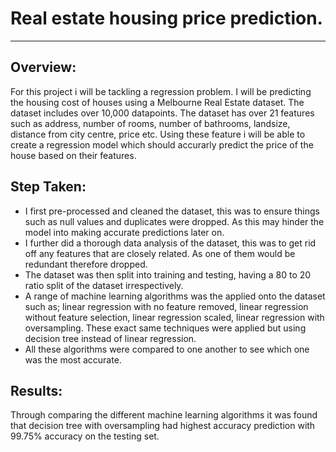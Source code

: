 # Real estate housing price prediction.
----------------------------------------
## Overview:

For this project i will be tackling a regression problem. I will be predicting the housing cost of houses using
a Melbourne Real Estate dataset. The dataset includes over 10,000 datapoints. The dataset has over 21 features such as address, 
number of rooms, number of bathrooms, landsize, distance from city centre, price etc. Using these feature i will be able to create a 
regression model which should accurarly predict the price of the house based on their features.

## Step Taken:

* I first pre-processed and cleaned the dataset, this was to ensure things such as null values and duplicates were dropped.
As this may hinder the model into making accurate predictions later on.
* I further did a thorough data analysis of the dataset, this was to get rid off any features that are closely related. As one of 
them would be redundant therefore dropped.
* The dataset was then split into training and testing, having a 80 to 20 ratio split of the dataset irrespectively.
* A range of machine learning algorithms was the applied onto the dataset such as; linear regression with no feature removed, linear regression without feature selection, linear regression scaled, linear regression with oversampling. These exact same techniques were applied but using decision tree instead of linear regression.
* All these algorithms were compared to one another to see which one was the most accurate.

## Results:

Through comparing the different machine learning algorithms it was found that decision tree with oversampling had highest accuracy prediction with 99.75% accuracy on the testing set.


